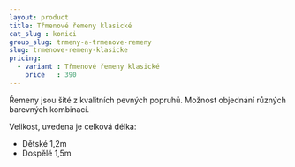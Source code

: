 ```yaml
---
layout: product
title: Třmenové řemeny klasické
cat_slug : konici
group_slug: trmeny-a-trmenove-remeny
slug: trmenove-remeny-klasicke
pricing:
  - variant : Třmenové řemeny klasické
    price   : 390
---
```


Řemeny jsou šité z kvalitních pevných popruhů.
Možnost objednání různých barevných kombinací.

Velikost, uvedena je celková délka:

 - Dětské 1,2m
 - Dospělé 1,5m

